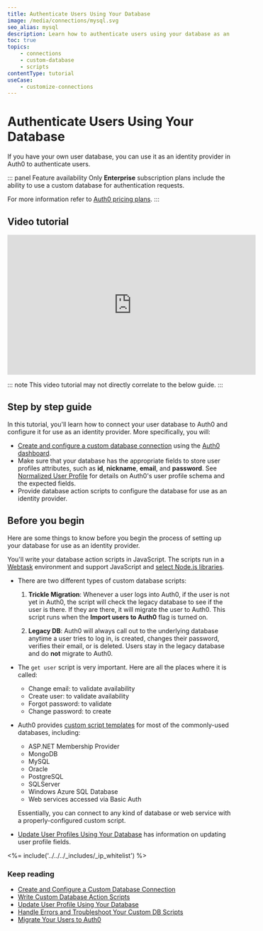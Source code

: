 ```yaml
---
title: Authenticate Users Using Your Database
image: /media/connections/mysql.svg
seo_alias: mysql
description: Learn how to authenticate users using your database as an identity provider.
toc: true
topics:
    - connections
    - custom-database
    - scripts
contentType: tutorial
useCase:
    - customize-connections
---
```

# Authenticate Users Using Your Database

If you have your own user database, you can use it as an identity provider in Auth0 to authenticate users.

::: panel Feature availability
Only **Enterprise** subscription plans include the ability to use a custom database for authentication requests.

For more information refer to [Auth0 pricing plans](https://auth0.com/pricing).
:::

## Video tutorial

<iframe width="560" height="315" src="https://www.youtube.com/embed/Go_rvdYuF5c" frameborder="0" allow="accelerometer; autoplay; encrypted-media; gyroscope; picture-in-picture" allowfullscreen></iframe>

::: note
This video tutorial may not directly correlate to the below guide.
:::

## Step by step guide

In this tutorial, you'll learn how to connect your user database to Auth0 and configure it for use as an identity provider. More specifically, you will:

* [Create and configure a custom database connection](/connections/database/custom-db/create-db-connection) using the [Auth0 dashboard](${manage_url}).
* Make sure that your database has the appropriate fields to store user profiles attributes, such as **id**, **nickname**, **email**, and **password**. See [Normalized User Profile](/users/normalized) for details on Auth0's user profile schema and the expected fields.
* Provide database action scripts to configure the database for use as an identity provider.

## Before you begin

Here are some things to know before you begin the process of setting up your database for use as an identity provider.

 You'll write your database action scripts in JavaScript. The scripts run in a [Webtask](https://webtask.io/) environment and support JavaScript and [select Node.js libraries](https://auth0-extensions.github.io/canirequire/).

* There are two different types of custom database scripts:

  1. **Trickle Migration**: Whenever a user logs into Auth0, if the user is not yet in Auth0, the script will check the legacy database to see if the user is there. If they are there, it will migrate the user to Auth0. This script runs when the **Import users to Auth0** flag is turned on. 

  2. **Legacy DB**: Auth0 will always call out to the underlying database anytime a user tries to log in, is created, changes their password, verifies their email, or is deleted. Users stay in the legacy database and do **not** migrate to Auth0.

* The `get user` script is very important. Here are all the places where it is called:

  * Change email: to validate availability
  * Create user: to validate availability
  * Forgot password: to validate
  * Change password: to create

* Auth0 provides [custom script templates](/connections/database/custom-db/templates) for most of the commonly-used databases, including:

  * ASP.NET Membership Provider
  * MongoDB
  * MySQL
  * Oracle
  * PostgreSQL
  * SQLServer
  * Windows Azure SQL Database
  * Web services accessed via Basic Auth

  Essentially, you can connect to any kind of database or web service with a properly-configured custom script.

* [Update User Profiles Using Your Database](/users/guides/update-user-profiles-using-your-database) has information on updating user profile fields.

<%= include('../../../_includes/_ip_whitelist') %>

### Keep reading

* [Create and Configure a Custom Database Connection](/connections/database/custom-db/create-db-connection)
* [Write Custom Database Action Scripts](/connections/database/custom-db/templates)
* [Update User Profile Using Your Database](/users/guides/update-user-profiles-using-your-database)
* [Handle Errors and Troubleshoot Your Custom DB Scripts](/connections/database/custom-db/error-handling)
* [Migrate Your Users to Auth0](/users/concepts/overview-user-migration)
